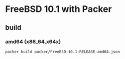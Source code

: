 # FreeBSD 10.1 with Packer

## build

### amd64 (x86\_64,x64x)

```sh
packer build packer/FreeBSD-10.1-RELEASE-amd64.json
```
